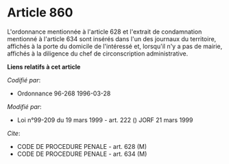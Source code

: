 # Article 860

L'ordonnance mentionnée à l'article 628 et l'extrait de condamnation mentionné à l'article 634 sont insérés dans l'un des
journaux du territoire, affichés à la porte du domicile de l'intéressé et, lorsqu'il n'y a pas de mairie, affichés à la
diligence du chef de circonscription administrative.

**Liens relatifs à cet article**

_Codifié par_:

  - Ordonnance 96-268 1996-03-28

_Modifié par_:

  - Loi n°99-209 du 19 mars 1999 - art. 222 () JORF 21 mars 1999

_Cite_:

  - CODE DE PROCEDURE PENALE - art. 628 (M)
  - CODE DE PROCEDURE PENALE - art. 634 (M)
